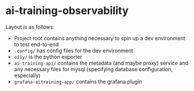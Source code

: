 # ai-training-observability

Layout is as follows:

- Project root contains anything necessary to spin up a dev environment to test end-to-end
- `.config/` has config files for the dev environment
- `o11y/` is the python exporter
- `ai-training-api/` contains the metadata (and maybe proxy) service and any necessary files for mysql (specifying database configuration, especially)
- `grafana-aitraining-app/` contains the grafana plugin
